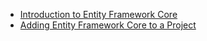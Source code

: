 - [Introduction to Entity Framework Core](what-is-ef-core.md)
- [Adding Entity Framework Core to a Project](adding-ef-core.md)